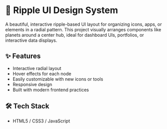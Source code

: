 # 🔵 Ripple UI Design System

A beautiful, interactive ripple-based UI layout for organizing icons, apps, or elements in a radial pattern. This project visually arranges components like planets around a center hub, ideal for dashboard UIs, portfolios, or interactive data displays.

## ✨ Features

- Interactive radial layout
- Hover effects for each node
- Easily customizable with new icons or tools
- Responsive design
- Built with modern frontend practices

## 🛠 Tech Stack

- HTML5 / CSS3 / JavaScript
